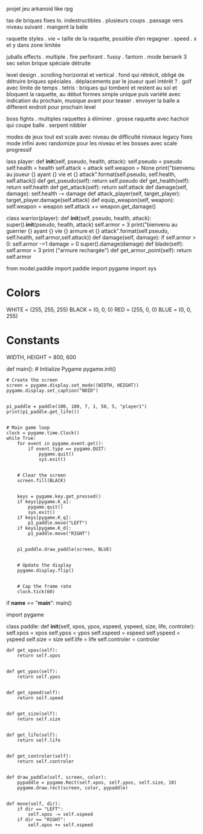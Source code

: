 projet jeu arkanoid like rpg

tas de briques fixes
lo. indestructibles
. plusieurs coups
. passage vers niveau suivant
. mangent la balle

raquette styles
. vie = taille de la raquette, possible d’en regagner
. speed
. x et y dans zone limitée 

juballs effects
. multiple
. fire perforant
. fussy
. fantom
. mode berserk 3 sec selon brique spéciale détruite

level design
. scrolling horizontal et vertical
. fond qui rétrécit, obligé de détruire briques spéciales
. déplacements par le joueur quel intérêt ?
. golf avec limite de temps
. tetris : briques qui tombent et restent au sol et bloquent la raquette, au début formes simple unique puis variété avec indication du prochain, musique avant pour teaser
. envoyer la balle a different endroit pour prochain level

boss fights
. multiples raquettes à éliminer
. grosse raquette avec hachoir qui coupe balle
. serpent nibbler

modes de jeux
tout est scale avec niveau de difficulté
niveaux legacy fixes
mode infini avec randomize pour les niveau et les bosses avec scale progressif


















lass player:
    def __init__(self, pseudo, health, attack):
        self.pseudo = pseudo
        self.health = health
        self.attack = attack
        self.weapon = None
        print("bienvenu au joueur {} ayant {} vie et {} attack".format(self.pseudo, self.health, self.attack))
    def get_pseudo(self):
        return self.pseudo
    def get_health(self):
        return self.health
    def get_attack(self):
        return self.attack
    def damage(self, damage):
        self.health -= damage
    def attack_player(self, target_player):
        target_player.damage(self.attack)
    def equip_weapon(self, weapon):
        self.weapon = weapon
        self.attack += weapon.get_damage()
        
class warrior(player):
    def __init__(self, pseudo, health, attack):
        super().__init__(pseudo, health, attack)
        self.armor = 3
        print("bienvenu au guerrier {} ayant {} vie {} armure et {} attack".format(self.pseudo, self.health, self.armor,self.attack))
    def damage(self, damage):
        if self.armor > 0:
            self.armor -=1
            damage = 0
        super().damage(damage)
    def blade(self):
        self.armor = 3
        print ("armure rechargée")
    def get_armor_point(self):
        return self.armor


from model.paddle import paddle
import pygame
import sys


# Colors
WHITE = (255, 255, 255)
BLACK = (0, 0, 0)
RED = (255, 0, 0)
BLUE = (0, 0, 255)


# Constants
WIDTH, HEIGHT = 800, 600




def main():
    # Initialize Pygame
    pygame.init()


    # Create the screen
    screen = pygame.display.set_mode((WIDTH, HEIGHT))
    pygame.display.set_caption("NOID")


    p1_paddle = paddle(100, 100, 7, 1, 50, 5, "player1")
    print(p1_paddle.get_life())


    # Main game loop
    clock = pygame.time.Clock()
    while True:
        for event in pygame.event.get():
            if event.type == pygame.QUIT:
                pygame.quit()
                sys.exit()


        # Clear the screen
        screen.fill(BLACK)


        keys = pygame.key.get_pressed()
        if keys[pygame.K_a]:
            pygame.quit()
            sys.exit()
        if keys[pygame.K_q]:
            p1_paddle.move("LEFT")
        if keys[pygame.K_d]:
            p1_paddle.move("RIGHT")


        p1_paddle.draw_paddle(screen, BLUE)


        # Update the display
        pygame.display.flip()


        # Cap the frame rate
        clock.tick(60)




if __name__ == "__main__":
    main()




import pygame




class paddle:
    def __init__(self, xpos, ypos, xspeed, yspeed, size, life, controler):
        self.xpos = xpos
        self.ypos = ypos
        self.xspeed = xspeed
        self.yspeed = yspeed
        self.size = size
        self.life = life
        self.controler = controler


    def get_xpos(self):
        return self.xpos


    def get_ypos(self):
        return self.ypos


    def get_speed(self):
        return self.speed


    def get_size(self):
        return self.size


    def get_life(self):
        return self.life


    def get_controler(self):
        return self.controler


    def draw_paddle(self, screen, color):
        pypaddle = pygame.Rect(self.xpos, self.ypos, self.size, 10)
        pygame.draw.rect(screen, color, pypaddle)


    def move(self, dir):
        if dir == "LEFT":
            self.xpos -= self.xspeed
        if dir == "RIGHT":
            self.xpos += self.xspeed




